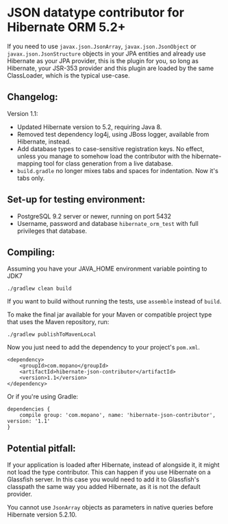 JSON datatype contributor for Hibernate ORM 5.2+
========

If you need to use `javax.json.JsonArray`, `javax.json.JsonObject` or
`javax.json.JsonStructure` objects in your JPA entities and already use
Hibernate as your JPA provider, this is the plugin for you, so long as
Hibernate, your JSR-353 provider and this plugin are loaded by the same
ClassLoader, which is the typical use-case.

Changelog:
--------

Version 1.1: 

* Updated Hibernate version to 5.2, requiring Java 8.
* Removed test dependency log4j, using JBoss logger, available from Hibernate, instead.
* Add database types to case-sensitive registration keys. No effect, unless you manage to somehow load the contributor with the hibernate-mapping tool for class generation from a live database.
* `build.gradle` no longer mixes tabs and spaces for indentation. Now it's tabs only.

Set-up for testing environment:
--------

* PostgreSQL 9.2 server or newer, running on port 5432
* Username, password and database `hibernate_orm_test` with full privileges that database.

Compiling:
--------

Assuming you have your JAVA_HOME environment variable pointing to JDK7

    ./gradlew clean build

If you want to build without running the tests, use `assemble` instead of `build`.

To make the final jar available for your Maven or compatible project type
that uses the Maven repository, run:

    ./gradlew publishToMavenLocal

Now you just need to add the dependency to your project's `pom.xml`.

    <dependency>
        <groupId>com.mopano</groupId>
        <artifactId>hibernate-json-contributor</artifactId>
        <version>1.1</version>
    </dependency>

Or if you're using Gradle:

    dependencies {
        compile group: 'com.mopano', name: 'hibernate-json-contributor', version: '1.1'
    }


Potential pitfall:
--------

If your application is loaded after Hibernate, instead of alongside it,
it might not load the type contributor. This can happen if you use Hibernate
on a Glassfish server. In this case you would need to add it to Glassfish's
classpath the same way you added Hibernate, as it is not the default provider.

You cannot use `JsonArray` objects as parameters in native queries before
Hibernate version 5.2.10.
